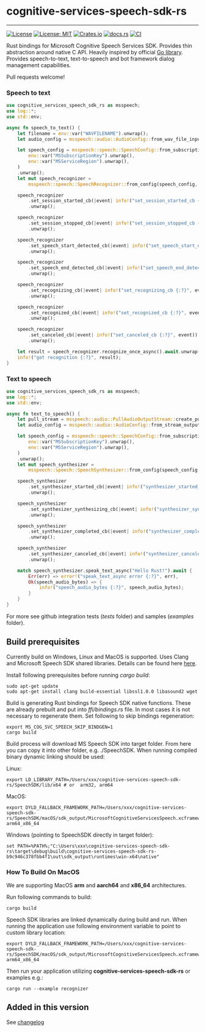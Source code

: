 # cognitive-services-speech-sdk-rs

---
[![License](https://img.shields.io/badge/License-Apache-blue.svg)](LICENSE-APACHE)
[![License: MIT](https://img.shields.io/badge/License-MIT-yellow.svg)](LICENSE-MIT)
[![Crates.io][crates-badge]][crates-url]
[![docs.rs][rustdoc-badge]][rustdoc-url]
[![CI](https://github.com/jabber-tools/cognitive-services-speech-sdk-rs/actions/workflows/github-actions-rust-ci.yml/badge.svg)](https://github.com/jabber-tools/cognitive-services-speech-sdk-rs/actions/workflows/github-actions-rust-ci.yml)

[crates-badge]: https://img.shields.io/crates/v/cognitive-services-speech-sdk-rs.svg
[crates-url]: https://crates.io/crates/cognitive-services-speech-sdk-rs
[rustdoc-badge]: https://img.shields.io/badge/docs.rs-1.0.6-green.svg
[rustdoc-url]: https://docs.rs/cognitive-services-speech-sdk-rs

Rust bindings for Microsoft Cognitive Speech Services SDK. Provides thin abstraction around native C API. Heavily inspired by official [Go library](https://github.com/microsoft/cognitive-services-speech-sdk-go). Provides speech-to-text, text-to-speech and bot framework dialog management capabilities. 

Pull requests welcome!

### Speech to text 
```rust
use cognitive_services_speech_sdk_rs as msspeech;
use log::*;
use std::env;

async fn speech_to_text() {
    let filename = env::var("WAVFILENAME").unwrap();
    let audio_config = msspeech::audio::AudioConfig::from_wav_file_input(&filename).unwrap();

    let speech_config = msspeech::speech::SpeechConfig::from_subscription(
        env::var("MSSubscriptionKey").unwrap(),
        env::var("MSServiceRegion").unwrap(),
    )
    .unwrap();
    let mut speech_recognizer =
        msspeech::speech::SpeechRecognizer::from_config(speech_config, audio_config).unwrap();

    speech_recognizer
        .set_session_started_cb(|event| info!("set_session_started_cb {:?}", event))
        .unwrap();

    speech_recognizer
        .set_session_stopped_cb(|event| info!("set_session_stopped_cb {:?}", event))
        .unwrap();

    speech_recognizer
        .set_speech_start_detected_cb(|event| info!("set_speech_start_detected_cb {:?}", event))
        .unwrap();

    speech_recognizer
        .set_speech_end_detected_cb(|event| info!("set_speech_end_detected_cb {:?}", event))
        .unwrap();

    speech_recognizer
        .set_recognizing_cb(|event| info!("set_recognizing_cb {:?}", event.result.text))
        .unwrap();

    speech_recognizer
        .set_recognized_cb(|event| info!("set_recognized_cb {:?}", event))
        .unwrap();

    speech_recognizer
        .set_canceled_cb(|event| info!("set_canceled_cb {:?}", event))
        .unwrap();

    let result = speech_recognizer.recognize_once_async().await.unwrap();
    info!("got recognition {:?}", result);
}
```

### Text to speech
```rust
use cognitive_services_speech_sdk_rs as msspeech;
use log::*;
use std::env;

async fn text_to_speech() {
    let pull_stream = msspeech::audio::PullAudioOutputStream::create_pull_stream().unwrap();
    let audio_config = msspeech::audio::AudioConfig::from_stream_output(&pull_stream).unwrap();

    let speech_config = msspeech::speech::SpeechConfig::from_subscription(
        env::var("MSSubscriptionKey").unwrap(),
        env::var("MSServiceRegion").unwrap(),
    )
    .unwrap();
    let mut speech_synthesizer =
        msspeech::speech::SpeechSynthesizer::from_config(speech_config, audio_config).unwrap();

    speech_synthesizer
        .set_synthesizer_started_cb(|event| info!("synthesizer_started_cb {:?}", event))
        .unwrap();

    speech_synthesizer
        .set_synthesizer_synthesizing_cb(|event| info!("synthesizer_synthesizing_cb {:?}", event))
        .unwrap();

    speech_synthesizer
        .set_synthesizer_completed_cb(|event| info!("synthesizer_completed_cb {:?}", event))
        .unwrap();

    speech_synthesizer
        .set_synthesizer_canceled_cb(|event| info!("synthesizer_canceled_cb {:?}", event))
        .unwrap();

    match speech_synthesizer.speak_text_async("Hello Rust!").await {
        Err(err) => error!("speak_text_async error {:?}", err),
        Ok(speech_audio_bytes) => {
            info!("speech_audio_bytes {:?}", speech_audio_bytes);
        }
    }
}
```

For more see github integration tests (*tests* folder) and samples (*examples* folder).

## Build prerequisites

Currently build on Windows, Linux and MacOS is supported. Uses Clang and Microsoft Speech SDK shared libraries. Details can be found here [here](https://docs.microsoft.com/en-us/azure/cognitive-services/speech-service/quickstarts/setup-platform?tabs=dotnet%2Cwindows%2Cjre%2Cbrowser&pivots=programming-language-go).

Install following prerequisites before running *cargo build*:

```
sudo apt-get update 
sudo apt-get install clang build-essential libssl1.0.0 libasound2 wget
```

Build is generating Rust bindings for Speech SDK native functions. These are already prebuilt and put into *ffi/bindings.rs* file. In most cases it is not necessary to regenerate them. Set following to skip bindings regeneration:

```
export MS_COG_SVC_SPEECH_SKIP_BINDGEN=1
cargo build
```

Build process will download MS Speech SDK into target folder. From here you can copy it into other folder, e.g. ./SpeechSDK. When running compiled binary dynamic linking should be used:

Linux:
```
export LD_LIBRARY_PATH=/Users/xxx/cognitive-services-speech-sdk-rs/SpeechSDK/lib/x64 # or  arm32, arm64
```

MacOS:
```
export DYLD_FALLBACK_FRAMEWORK_PATH=/Users/xxx/cognitive-services-speech-sdk-rs/SpeechSDK/macOS/sdk_output/MicrosoftCognitiveServicesSpeech.xcframework/macos-arm64_x86_64
```

Windows (pointing to SpeechSDK directly in target folder):
```
set PATH=%PATH%;"C:\Users\xxx\cognitive-services-speech-sdk-rs\target\debug\build\cognitive-services-speech-sdk-rs-b9c946c378fbb4f1\out\sdk_output\runtimes\win-x64\native"
```

### How To Build On MacOS

We are supporting MacOS **arm** and **aarch64** and **x86_64** architectures.

Run following commands to build:
```
cargo build
```

Speech SDK libraries are linked dynamically during build and run. When running the application use following environment variable to point to custom library location:

```
export DYLD_FALLBACK_FRAMEWORK_PATH=/Users/xxx/cognitive-services-speech-sdk-rs/SpeechSDK/macOS/sdk_output/MicrosoftCognitiveServicesSpeech.xcframework/macos-arm64_x86_64
```

Then run your application utilizing **cognitive-services-speech-sdk-rs** or examples e.g.:
```
cargo run --example recognizer
```

## Added in this version

See [changelog](./changelog.md)
